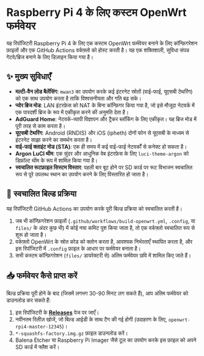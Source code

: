 # Raspberry Pi 4 के लिए कस्टम OpenWrt फर्मवेयर

यह रिपॉजिटरी Raspberry Pi 4 के लिए एक कस्टम OpenWrt फर्मवेयर बनाने के लिए कॉन्फ़िगरेशन फ़ाइलों और एक GitHub Actions वर्कफ़्लो को होस्ट करती है। यह एक शक्तिशाली, सुविधा संपन्न गेटवे/ब्रिज बनाने के लिए डिज़ाइन किया गया है।

## ✨ मुख्य सुविधाएँ

- **मल्टी-वैन लोड बैलेंसिंग**: `mwan3` का उपयोग करके कई इंटरनेट स्रोतों (वाई-फाई, यूएसबी टेथरिंग) को एक साथ उपयोग करता है ताकि विश्वसनीयता और गति बढ़ सके।
- **प्योर ब्रिज मोड**: LAN इंटरफ़ेस को NAT के बिना कॉन्फ़िगर किया गया है, जो इसे मौजूदा नेटवर्क में एक पारदर्शी ब्रिज के रूप में एकीकृत करने की अनुमति देता है।
- **AdGuard Home**: नेटवर्क-व्यापी विज्ञापन और ट्रैकर ब्लॉकिंग के लिए एकीकृत। यह ब्रिज मोड में पूरी तरह से काम करता है।
- **यूएसबी टेथरिंग**: Android (RNDIS) और iOS (ipheth) दोनों फोन से यूएसबी के माध्यम से इंटरनेट साझा करने का समर्थन करता है।
- **वाई-फाई क्लाइंट मोड (STA)**: एक ही समय में कई वाई-फाई नेटवर्कों से कनेक्ट हो सकता है।
- **Argon LuCI थीम**: एक सुंदर और आधुनिक वेब इंटरफ़ेस के लिए `luci-theme-argon` को डिफ़ॉल्ट थीम के रूप में शामिल किया गया है।
- **स्वचालित रूटफ़ाइल सिस्टम विस्तार**: पहली बार बूट होने पर SD कार्ड पर रूट विभाजन स्वचालित रूप से पूरे उपलब्ध स्थान का उपयोग करने के लिए विस्तारित हो जाता है।

## 🚀 स्वचालित बिल्ड प्रक्रिया

यह रिपॉजिटरी GitHub Actions का उपयोग करके पूरी बिल्ड प्रक्रिया को स्वचालित करती है।

1.  जब भी कॉन्फ़िगरेशन फ़ाइलों (`.github/workflows/build-openwrt.yml`, `.config`, या `files/` के अंदर कुछ भी) में कोई नया कमिट पुश किया जाता है, तो एक वर्कफ़्लो स्वचालित रूप से शुरू हो जाता है।
2.  वर्कफ़्लो OpenWrt के स्रोत कोड को क्लोन करता है, आवश्यक निर्भरताएँ स्थापित करता है, और इस रिपॉजिटरी में `.config` फ़ाइल के आधार पर फर्मवेयर बनाता है।
3.  सभी कस्टम कॉन्फ़िगरेशन (`files/` डायरेक्टरी से) अंतिम फर्मवेयर छवि में शामिल किए जाते हैं।

## 📥 फर्मवेयर कैसे प्राप्त करें

बिल्ड प्रक्रिया पूरी होने के बाद (जिसमें लगभग 30-90 मिनट लग सकते हैं), आप अंतिम फर्मवेयर को डाउनलोड कर सकते हैं:

1.  इस रिपॉजिटरी के **[Releases](https://github.com/codeiva4u/OpenWRT-RPI-4/releases)** पेज पर जाएँ।
2.  नवीनतम रिलीज़ खोजें, जो बिल्ड आईडी के साथ टैग की गई होगी (उदाहरण के लिए, `openwrt-rpi4-master-12345`)।
3.  `*-squashfs-factory.img.gz` फ़ाइल डाउनलोड करें।
4.  Balena Etcher या Raspberry Pi Imager जैसे टूल का उपयोग करके इस फ़ाइल को अपने SD कार्ड में फ्लैश करें।